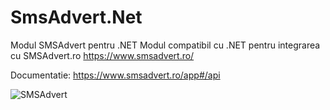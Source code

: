 # SmsAdvert.Net
Modul SMSAdvert pentru .NET 
Modul compatibil cu .NET pentru integrarea cu SMSAdvert.ro https://www.smsadvert.ro/

Documentatie: https://www.smsadvert.ro/app#/api

![SMSAdvert](logo.svg)
